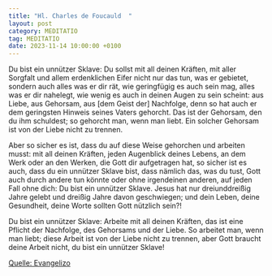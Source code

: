 ```yaml
---
title: "Hl. Charles de Foucauld  "
layout: post
category: MEDITATIO
tag: MEDITATIO
date: 2023-11-14 10:00:00 +0100
---
```

Du bist ein unnützer Sklave: Du sollst mit all deinen Kräften, mit aller Sorgfalt und allem erdenklichen Eifer nicht nur das tun, was er gebietet, sondern auch alles was er dir rät, wie geringfügig es auch sein mag, alles was er dir nahelegt, wie wenig es auch in deinen Augen zu sein scheint: aus Liebe, aus Gehorsam, aus [dem Geist der] Nachfolge, denn so hat auch er dem geringsten Hinweis seines Vaters gehorcht.<!--more--> Das ist der Gehorsam, den du ihm schuldest; so gehorcht man, wenn man liebt. Ein solcher Gehorsam ist von der Liebe nicht zu trennen.

Aber so sicher es ist, dass du auf diese Weise gehorchen und arbeiten musst: mit all deinen Kräften, jeden Augenblick deines Lebens, an dem Werk oder an den Werken, die Gott dir aufgetragen hat, so sicher ist es auch, dass du ein unnützer Sklave bist, dass nämlich das, was du tust, Gott auch durch andere tun könnte oder ohne irgendeinen anderen, auf jeden Fall ohne dich: Du bist ein unnützer Sklave. Jesus hat nur dreiunddreißig Jahre gelebt und dreißig Jahre davon geschwiegen; und dein Leben, deine Gesundheit, deine Worte sollten Gott nützlich sein?!

Du bist ein unnützer Sklave: Arbeite mit all deinen Kräften, das ist eine Pflicht der Nachfolge, des Gehorsams und der Liebe. So arbeitet man, wenn man liebt; diese Arbeit ist von der Liebe nicht zu trennen, aber Gott braucht deine Arbeit nicht, du bist ein unnützer Sklave!


[Quelle: Evangelizo](https://evangeliumtagfuertag.org/DE/gospel)